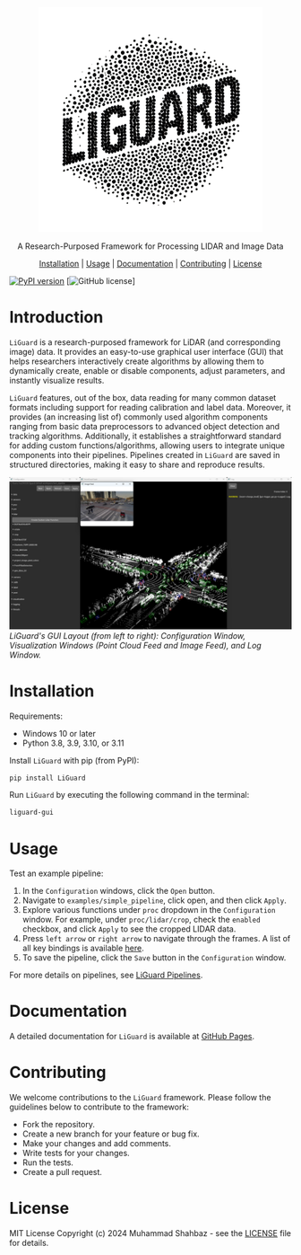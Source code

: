 <p align="center">
  <img src="docs/figs/liguard-logo.png" alt="Description" width="400" />
</p>
<p align="center">
    A Research-Purposed Framework for Processing LIDAR and Image Data
</p>

<p align="center">
    <a href="#installation">Installation</a> | <a href="#usage">Usage</a> | <a href="#documentation">Documentation</a> | <a href="#contributing">Contributing</a> | <a href="#license">License</a>
</p>

[![PyPI version](https://badge.fury.io/py/LiGuard.svg)](https://badge.fury.io/py/LiGuard)
[![GitHub license](https://img.shields.io/github/license/m-shahbaz-kharal/LiGuard-2.x)]

# Introduction
`LiGuard` is a research-purposed framework for LiDAR (and corresponding image) data. It provides an easy-to-use graphical user interface (GUI) that helps researchers interactively create algorithms by allowing them to dynamically create, enable or disable components, adjust parameters, and instantly visualize results.

`LiGuard` features, out of the box, data reading for many common dataset formats including support for reading calibration and label data. Moreover, it provides (an increasing list of) commonly used algorithm components ranging from basic data preprocessors to advanced object detection and tracking algorithms. Additionally, it establishes a straightforward standard for adding custom functions/algorithms, allowing users to integrate unique components into their pipelines. Pipelines created in `LiGuard` are saved in structured directories, making it easy to share and reproduce results.

![LiGuard Main Interface](docs/figs/liguard-main.png)
*LiGuard's GUI Layout (from left to right): Configuration Window, Visualization Windows (Point Cloud Feed and Image Feed), and Log Window.*

# Installation
Requirements:
- Windows 10 or later
- Python 3.8, 3.9, 3.10, or 3.11

Install `LiGuard` with pip (from PyPI):
```bash
pip install LiGuard
```

Run `LiGuard` by executing the following command in the terminal:
```bash
liguard-gui
```
# Usage
Test an example pipeline:
1. In the `Configuration` windows, click the `Open` button.
2. Navigate to `examples/simple_pipeline`, click open, and then click `Apply`.
3. Explore various functions under `proc` dropdown in the `Configuration` window. For example, under `proc/lidar/crop`, check the `enabled` checkbox, and click `Apply` to see the cropped LIDAR data.
4. Press `left arrow` or `right arrow` to navigate through the frames. A list of all key bindings is available [here](docs/visualizer_key_bindings.md).
5. To save the pipeline, click the `Save` button in the `Configuration` window.

For more details on pipelines, see [LiGuard Pipelines](docs/liguard_pipelines.md).

# Documentation
A detailed documentation for `LiGuard` is available at [GitHub Pages](https://m-shahbaz-kharal.github.io/LiGuard-2.x).

# Contributing
We welcome contributions to the `LiGuard` framework. Please follow the guidelines below to contribute to the framework:
- Fork the repository.
- Create a new branch for your feature or bug fix.
- Make your changes and add comments.
- Write tests for your changes.
- Run the tests.
- Create a pull request.

# License
MIT License Copyright (c) 2024 Muhammad Shahbaz - see the [LICENSE](LICENSE.txt) file for details.